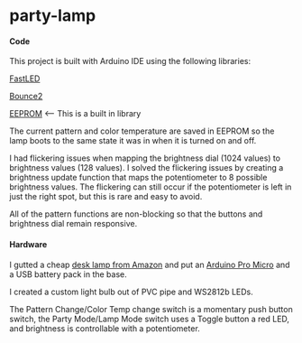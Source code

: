 # party-lamp

#### Code

This project is built with Arduino IDE using the following libraries:

[FastLED](http://fastled.io/)

[Bounce2](https://github.com/thomasfredericks/Bounce2)

[EEPROM](https://www.arduino.cc/en/Reference/EEPROM) <-- This is a built in library

The current pattern and color temperature are saved in EEPROM so the lamp boots to the same state it was in when it is turned on and off.

I had flickering issues when mapping the brightness dial (1024 values) to brightness values (128 values). I solved the flickering issues by creating a brightness update function that maps the potentiometer to 8 possible brightness values. The flickering can still occur if the potentiometer is left in just the right spot, but this is rare and easy to avoid.

All of the pattern functions are non-blocking so that the buttons and brightness dial remain responsive.

#### Hardware

I gutted a cheap [desk lamp from Amazon](https://www.amazon.com/gp/product/B00G7QRLYE) and put an [Arduino Pro Micro](https://www.sparkfun.com/products/12640) and a USB battery pack in the base. 

I created a custom light bulb out of PVC pipe and WS2812b LEDs.

The Pattern Change/Color Temp change switch is a momentary push button switch, the Party Mode/Lamp Mode switch uses a Toggle button a red LED, and brightness is controllable with a potentiometer.
